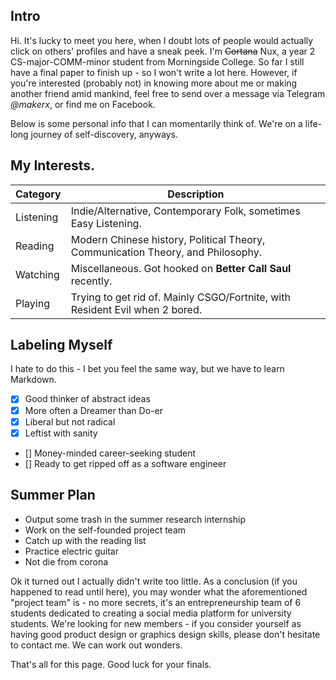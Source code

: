 ## Intro

Hi. It's lucky to meet you here, when I doubt lots of people would actually click on others' profiles and have a sneak peek.
I'm ~~Cortana~~ Nux, a year 2 CS-major-COMM-minor student from Morningside College. So far I still have a final paper to finish up - so I won't write a lot here. However, if you're interested (probably not) in knowing more about me or making another friend amid mankind, feel free to send over a message via Telegram _@makerx_, or find me on Facebook.

Below is some personal info that I can momentarily think of. We're on a life-long journey of self-discovery, anyways.

## My Interests.

Category | Description
-------- | -----------
Listening | Indie/Alternative, Contemporary Folk, sometimes Easy Listening.
Reading | Modern Chinese history, Political Theory, Communication Theory, and Philosophy.
Watching | Miscellaneous. Got hooked on __Better Call Saul__ recently.
Playing | Trying to get rid of. Mainly CSGO/Fortnite, with Resident Evil when 2 bored.

## Labeling Myself

I hate to do this - I bet you feel the same way, but we have to learn Markdown.

- [x] Good thinker of abstract ideas
- [x] More often a Dreamer than Do-er
- [x] Liberal but not radical
- [x] Leftist with sanity
- [] Money-minded career-seeking student
- [] Ready to get ripped off as a software engineer

## Summer Plan

* Output some trash in the summer research internship
* Work on the self-founded project team
* Catch up with the reading list
* Practice electric guitar
* Not die from corona

Ok it turned out I actually didn't write too little. As a conclusion (if you happened to read until here), you may wonder what the aforementioned "project team" is - no more secrets, it's an entrepreneurship team of 6 students dedicated to creating a social media platform for university students. We're looking for new members - if you consider yourself as having good product design or graphics design skills, please don't hesitate to contact me. We can work out wonders.

That's all for this page. Good luck for your finals.

